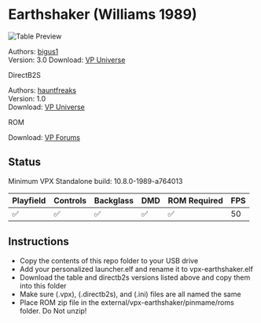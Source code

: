 # Earthshaker (Williams 1989)

![Table Preview](../../images/vpx-earthshaker.png)

Authors: [bigus1](https://www.vpforums.org/index.php?showuser=107629)  
Version: 3.0
Download: [VP Universe](https://www.vpforums.org/index.php?app=downloads&showfile=15603)

DirectB2S

Authors: [hauntfreaks](https://vpuniverse.com/profile/5216-hauntfreaks/)  
Version: 1.0  
Download: [VP Universe](https://vpuniverse.com/files/file/19893-earthshaker-williams-1989-b2s-full-dmd/)

ROM

Download: [VP Forums](https://www.vpforums.org/index.php?app=downloads&showfile=919)

## Status 

Minimum VPX Standalone build: 10.8.0-1989-a764013

| Playfield | Controls | Backglass | DMD | ROM Required | FPS | 
|-----------|----------|-----------|-----|--------------|-----|
| :white_check_mark: | :white_check_mark: | :white_check_mark: | :white_check_mark: | :white_check_mark: | 50 |

## Instructions

- Copy the contents of this repo folder to your USB drive
- Add your personalized launcher.elf and rename it to vpx-earthshaker.elf
- Download the table and directb2s versions listed above and copy them into this folder
- Make sure (.vpx), (.directb2s), and (.ini) files are all named the same
- Place ROM zip file in the external/vpx-earthshaker/pinmame/roms folder. Do Not unzip!

